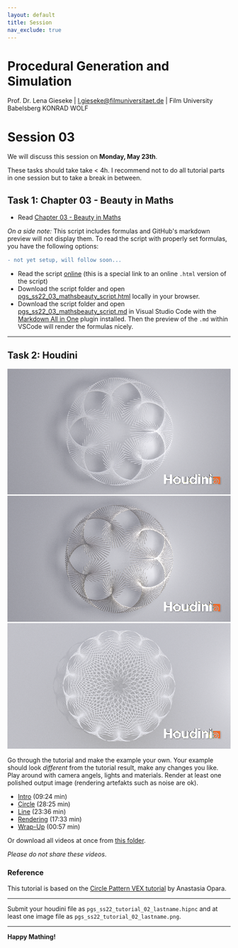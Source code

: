 ```yaml
---
layout: default
title: Session
nav_exclude: true
---
```


# Procedural Generation and Simulation

Prof. Dr. Lena Gieseke \| l.gieseke@filmuniversitaet.de \| Film University Babelsberg KONRAD WOLF

# Session 03

We will discuss this session on **Monday, May 23th**. 

These tasks should take take < 4h. I recommend not to do all tutorial parts in one session but to take a break in between.

## Task 1: Chapter 03 - Beauty in Maths

* Read [Chapter 03 - Beauty in Maths](https://ctechfilmuniversity.github.io/lecture_procedural_generation_and_simulation/02_scripts/pgs_ss22_03_mathsbeauty_script.html)

*On a side note:* This script includes formulas and GitHub's markdown preview will not display them. To read the script with properly set formulas, you have the following options:

```diff
- not yet setup, will follow soon...
```

* Read the script [online](https://ctechfilmuniversity.github.io/lecture_procedural_generation_and_simulation/02_scripts/pgs_ss22_03_mathsbeauty_script.html) (this is a special link to an online `.html` version of the script)
* Download the script folder and open [pgs_ss22_03_mathsbeauty_script.html](../../02_scripts/pgs_ss22_03_mathsbeauty_script.html) locally in your browser.
* Download the script folder and open [pgs_ss22_03_mathsbeauty_script.md](../../02_scripts/pgs_ss22_03_mathsbeauty_script.md) in Visual Studio Code with the [Markdown All in One](https://marketplace.visualstudio.com/items?itemName=yzhang.markdown-all-in-one) plugin installed. Then the preview of the `.md` within VSCode will render the formulas nicely.

---

## Task 2: Houdini

![tutorial_02_modmulti_01](img/tutorial_02_modmulti_01.png)
![tutorial_02_modmulti_02](img/tutorial_02_modmulti_02.png)
![tutorial_02_modmulti_04](img/tutorial_02_modmulti_04.png)

Go through the tutorial and make the example your own. Your example should look *different* from the tutorial result, make any changes you like. Play around with camera angels, lights and materials. Render at least one polished output image (rendering artefakts such as noise are ok).  

* [Intro](https://drive.google.com/open?id=1k3Gi9Io59CHLtnoq6B6pp4Hd8xhG8zMZ) (09:24 min)
* [Circle](https://drive.google.com/open?id=1Kfv9H8W5ScatSKGuX1doA81tDjSplk2B) (28:25 min)
* [Line](https://drive.google.com/open?id=11huDTyhq1FYRRMxgMegNujNTjYlOBP8V) (23:36 min)
* [Rendering](https://drive.google.com/open?id=1YkAX-rhKHzUFUygjEZcBqBF40onET7KF) (17:33 min)
* [Wrap-Up](https://drive.google.com/open?id=17TIDtyu1wTFEqJp_TLtmKrgCJYhSjwc9) (00:57 min)

Or download all videos at once from [this folder](https://drive.google.com/open?id=1JFDke_1bWAQe5nSldaJ6ZR6mDIIN3L8a).

*Please do not share these videos*.

### Reference

This tutorial is based on the [Circle Pattern VEX tutorial](https://www.youtube.com/watch?v=Hvk7KCfS-xE&t=1224s) by Anastasia Opara.

---

Submit your houdini file as `pgs_ss22_tutorial_02_lastname.hipnc` and at least one image file as `pgs_ss22_tutorial_02_lastname.png`.

---

**Happy Mathing!**

